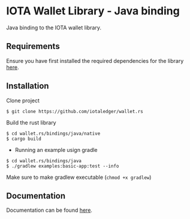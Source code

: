 # IOTA Wallet Library - Java binding

Java binding to the IOTA wallet library.

## Requirements

Ensure you have first installed the required dependencies for the library [here](https://github.com/iotaledger/wallet.rs/blob/develop/README.md).

## Installation

Clone project
```
$ git clone https://github.com/iotaledger/wallet.rs
```

Build the rust library
```
$ cd wallet.rs/bindings/java/native
$ cargo build
```

- Running an example usign gradle
```
$ cd wallet.rs/bindings/java
$ ./gradlew examples:basic-app:test --info
```

Make sure to make gradlew executable (`chmod +x gradlew`)

## Documentation

Documentation can be found [here](https://wallet-lib.docs.iota.org/libraries/nodejs).
